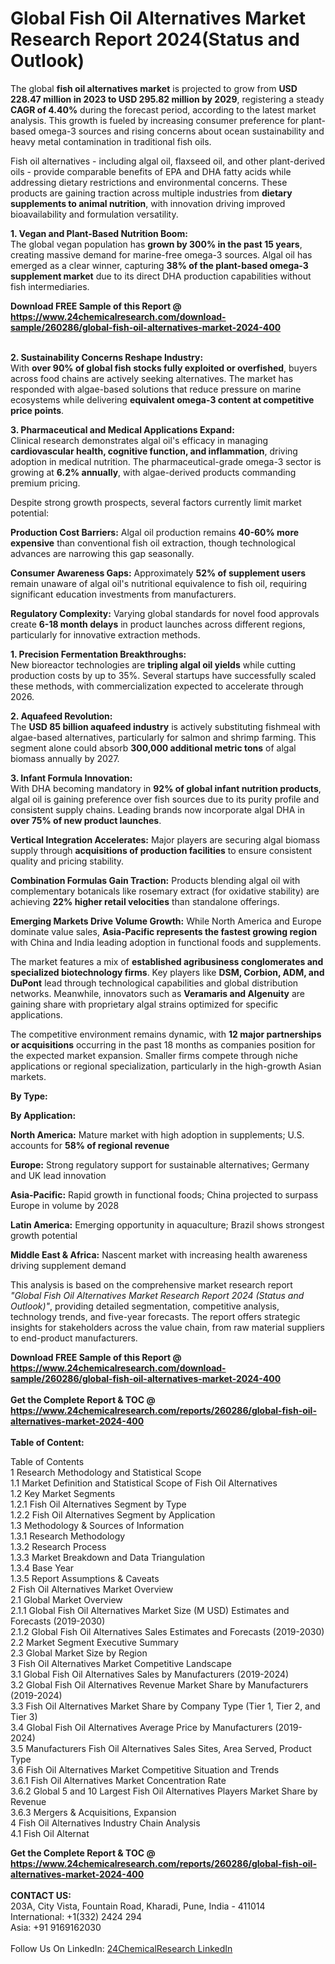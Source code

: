 <h1>Global Fish Oil Alternatives Market Research Report 2024(Status and Outlook)</h1><p>The global <strong>fish oil alternatives market</strong> is projected to grow from <strong>USD 228.47 million in 2023 to USD 295.82 million by 2029</strong>, registering a steady <strong>CAGR of 4.40%</strong> during the forecast period, according to the latest market analysis. This growth is fueled by increasing consumer preference for plant-based omega-3 sources and rising concerns about ocean sustainability and heavy metal contamination in traditional fish oils.</p><p>Fish oil alternatives - including algal oil, flaxseed oil, and other plant-derived oils - provide comparable benefits of EPA and DHA fatty acids while addressing dietary restrictions and environmental concerns. These products are gaining traction across multiple industries from <strong>dietary supplements to animal nutrition</strong>, with innovation driving improved bioavailability and formulation versatility.</p><p><strong>1. Vegan and Plant-Based Nutrition Boom:</strong><br>
The global vegan population has <strong>grown by 300% in the past 15 years</strong>, creating massive demand for marine-free omega-3 sources. Algal oil has emerged as a clear winner, capturing <strong>38% of the plant-based omega-3 supplement market</strong> due to its direct DHA production capabilities without fish intermediaries.</p><div><b>Download FREE Sample of this Report @ 
            <a href="https://www.24chemicalresearch.com/download-sample/260286/global-fish-oil-alternatives-market-2024-400">
            https://www.24chemicalresearch.com/download-sample/260286/global-fish-oil-alternatives-market-2024-400</a></b></div><br><p><strong>2. Sustainability Concerns Reshape Industry:</strong><br>
With <strong>over 90% of global fish stocks fully exploited or overfished</strong>, buyers across food chains are actively seeking alternatives. The market has responded with algae-based solutions that reduce pressure on marine ecosystems while delivering <strong>equivalent omega-3 content at competitive price points</strong>.</p><p><strong>3. Pharmaceutical and Medical Applications Expand:</strong><br>
Clinical research demonstrates algal oil's efficacy in managing <strong>cardiovascular health, cognitive function, and inflammation</strong>, driving adoption in medical nutrition. The pharmaceutical-grade omega-3 sector is growing at <strong>6.2% annually</strong>, with algae-derived products commanding premium pricing.</p><p>Despite strong growth prospects, several factors currently limit market potential:</p><p><strong>Production Cost Barriers:</strong> Algal oil production remains <strong>40-60% more expensive</strong> than conventional fish oil extraction, though technological advances are narrowing this gap seasonally.</p><p><strong>Consumer Awareness Gaps:</strong> Approximately <strong>52% of supplement users</strong> remain unaware of algal oil's nutritional equivalence to fish oil, requiring significant education investments from manufacturers.</p><p><strong>Regulatory Complexity:</strong> Varying global standards for novel food approvals create <strong>6-18 month delays</strong> in product launches across different regions, particularly for innovative extraction methods.</p><p><strong>1. Precision Fermentation Breakthroughs:</strong><br>
New bioreactor technologies are <strong>tripling algal oil yields</strong> while cutting production costs by up to 35%. Several startups have successfully scaled these methods, with commercialization expected to accelerate through 2026.</p><p><strong>2. Aquafeed Revolution:</strong><br>
The <strong>USD 85 billion aquafeed industry</strong> is actively substituting fishmeal with algae-based alternatives, particularly for salmon and shrimp farming. This segment alone could absorb <strong>300,000 additional metric tons</strong> of algal biomass annually by 2027.</p><p><strong>3. Infant Formula Innovation:</strong><br>
With DHA becoming mandatory in <strong>92% of global infant nutrition products</strong>, algal oil is gaining preference over fish sources due to its purity profile and consistent supply chains. Leading brands now incorporate algal DHA in <strong>over 75% of new product launches</strong>.</p><p><strong>Vertical Integration Accelerates:</strong> Major players are securing algal biomass supply through <strong>acquisitions of production facilities</strong> to ensure consistent quality and pricing stability.</p><p><strong>Combination Formulas Gain Traction:</strong> Products blending algal oil with complementary botanicals like rosemary extract (for oxidative stability) are achieving <strong>22% higher retail velocities</strong> than standalone offerings.</p><p><strong>Emerging Markets Drive Volume Growth:</strong> While North America and Europe dominate value sales, <strong>Asia-Pacific represents the fastest growing region</strong> with China and India leading adoption in functional foods and supplements.</p><p>The market features a mix of <strong>established agribusiness conglomerates and specialized biotechnology firms</strong>. Key players like <strong>DSM, Corbion, ADM, and DuPont</strong> lead through technological capabilities and global distribution networks. Meanwhile, innovators such as <strong>Veramaris and Algenuity</strong> are gaining share with proprietary algal strains optimized for specific applications.</p><p>The competitive environment remains dynamic, with <strong>12 major partnerships or acquisitions</strong> occurring in the past 18 months as companies position for the expected market expansion. Smaller firms compete through niche applications or regional specialization, particularly in the high-growth Asian markets.</p><p><strong>By Type:</strong></p><p><strong>By Application:</strong></p><p><strong>North America:</strong> Mature market with high adoption in supplements; U.S. accounts for <strong>58% of regional revenue</strong></p><p><strong>Europe:</strong> Strong regulatory support for sustainable alternatives; Germany and UK lead innovation</p><p><strong>Asia-Pacific:</strong> Rapid growth in functional foods; China projected to surpass Europe in volume by 2028</p><p><strong>Latin America:</strong> Emerging opportunity in aquaculture; Brazil shows strongest growth potential</p><p><strong>Middle East &amp; Africa:</strong> Nascent market with increasing health awareness driving supplement demand</p><p>This analysis is based on the comprehensive market research report <em>"Global Fish Oil Alternatives Market Research Report 2024 (Status and Outlook)"</em>, providing detailed segmentation, competitive analysis, technology trends, and five-year forecasts. The report offers strategic insights for stakeholders across the value chain, from raw material suppliers to end-product manufacturers.</p><div><b>Download FREE Sample of this Report @ 
            <a href="https://www.24chemicalresearch.com/download-sample/260286/global-fish-oil-alternatives-market-2024-400">
            https://www.24chemicalresearch.com/download-sample/260286/global-fish-oil-alternatives-market-2024-400</a></b></div><br><div><b>Get the Complete Report & TOC @ 
            <a href="https://www.24chemicalresearch.com/reports/260286/global-fish-oil-alternatives-market-2024-400">
            https://www.24chemicalresearch.com/reports/260286/global-fish-oil-alternatives-market-2024-400</a></b></div><br>
            <b>Table of Content:</b><p>Table of Contents<br />
1 Research Methodology and Statistical Scope<br />
1.1 Market Definition and Statistical Scope of Fish Oil Alternatives<br />
1.2 Key Market Segments<br />
1.2.1 Fish Oil Alternatives Segment by Type<br />
1.2.2 Fish Oil Alternatives Segment by Application<br />
1.3 Methodology & Sources of Information<br />
1.3.1 Research Methodology<br />
1.3.2 Research Process<br />
1.3.3 Market Breakdown and Data Triangulation<br />
1.3.4 Base Year<br />
1.3.5 Report Assumptions & Caveats<br />
2 Fish Oil Alternatives Market Overview<br />
2.1 Global Market Overview<br />
2.1.1 Global Fish Oil Alternatives Market Size (M USD) Estimates and Forecasts (2019-2030)<br />
2.1.2 Global Fish Oil Alternatives Sales Estimates and Forecasts (2019-2030)<br />
2.2 Market Segment Executive Summary<br />
2.3 Global Market Size by Region<br />
3 Fish Oil Alternatives Market Competitive Landscape<br />
3.1 Global Fish Oil Alternatives Sales by Manufacturers (2019-2024)<br />
3.2 Global Fish Oil Alternatives Revenue Market Share by Manufacturers (2019-2024)<br />
3.3 Fish Oil Alternatives Market Share by Company Type (Tier 1, Tier 2, and Tier 3)<br />
3.4 Global Fish Oil Alternatives Average Price by Manufacturers (2019-2024)<br />
3.5 Manufacturers Fish Oil Alternatives Sales Sites, Area Served, Product Type<br />
3.6 Fish Oil Alternatives Market Competitive Situation and Trends<br />
3.6.1 Fish Oil Alternatives Market Concentration Rate<br />
3.6.2 Global 5 and 10 Largest Fish Oil Alternatives Players Market Share by Revenue<br />
3.6.3 Mergers & Acquisitions, Expansion<br />
4 Fish Oil Alternatives Industry Chain Analysis<br />
4.1 Fish Oil Alternat</p><div><b>Get the Complete Report & TOC @ 
            <a href="https://www.24chemicalresearch.com/reports/260286/global-fish-oil-alternatives-market-2024-400">
            https://www.24chemicalresearch.com/reports/260286/global-fish-oil-alternatives-market-2024-400</a></b></div><br><b>CONTACT US:</b><br>
            203A, City Vista, Fountain Road, Kharadi, Pune, India - 411014<br>
            International: +1(332) 2424 294<br>
            Asia: +91 9169162030 <br><br>
            Follow Us On LinkedIn: <a href="https://www.linkedin.com/company/24chemicalresearch/">24ChemicalResearch LinkedIn</a>